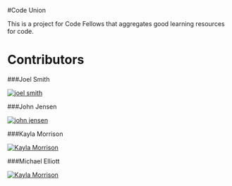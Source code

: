 #Code Union

This is a project for Code Fellows that aggregates good learning resources for code.

# Contributors

###Joel Smith

[![joel smith](https://0.gravatar.com/avatar/adf2a7e80d2d9c0b4193fc60f35f745a?d=https%3A%2F%2Fidenticons.github.com%2F06bf3cc078637ebab0ea9434de5d70ae.png&r=x&s=150)](https://github.com/jbsmith86)

###John Jensen

[![john jensen](https://0.gravatar.com/avatar/7e078d03565963420cc47d8cee51e488?d=https%3A%2F%2Fidenticons.github.com%2F915905171b25837a2a0c62ce227c34b9.png&r=x&s=150)](https://github.com/johncjensen)

###Kayla Morrison

[![Kayla Morrison](https://2.gravatar.com/avatar/4f28776b39b49e6752b5d00a87cd6e21?d=https%3A%2F%2Fidenticons.github.com%2Fb0c4b44941623b39c22c8ddd9adbf1c7.png&r=x&s=150)](https://github.com/kaxla)

###Michael Elliott

[![Kayla Morrison](https://2.gravatar.com/avatar/def1fca1c77d80a6d4d4b330a4c15c00?d=https%3A%2F%2Fidenticons.github.com%2F924753465c2309400909c4d67ce1727e.png&r=x&s=150)](https://github.com/elliotec)
